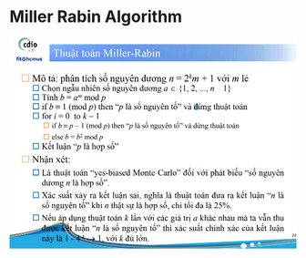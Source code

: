 # Miller Rabin Algorithm

<p align="center">
    <img src="MillerRabin.png" alt="miller rabin algorithm">
</p>
